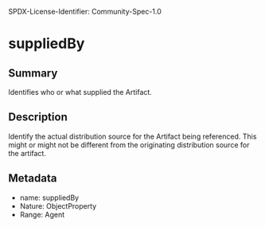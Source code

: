 SPDX-License-Identifier: Community-Spec-1.0

# suppliedBy

## Summary

Identifies who or what supplied the Artifact.

## Description

Identify the actual distribution source for the Artifact being referenced.
This might or might not be different from the originating distribution source for the artifact.


## Metadata

- name: suppliedBy
- Nature: ObjectProperty
- Range: Agent
